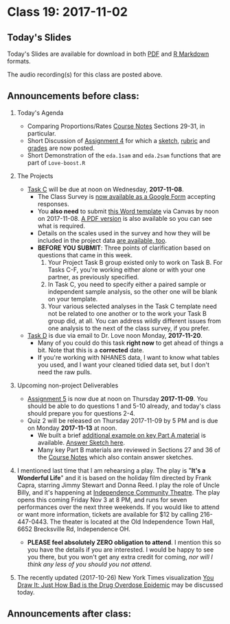 # Class 19: 2017-11-02

## Today's Slides

Today's Slides are available for download in both [PDF](https://github.com/THOMASELOVE/431slides/blob/master/class_19/431_2017_class-19-slides.pdf) and [R Markdown](https://github.com/THOMASELOVE/431slides/blob/master/class_19/431_2017_class-19-slides.Rmd) formats. 

The audio recording(s) for this class are posted above.

## Announcements before class:

1. Today's Agenda
    - Comparing Proportions/Rates [Course Notes](https://thomaselove.github.io/431notes/) Sections 29-31, in particular.
    - Short Discussion of [Assignment 4](https://github.com/THOMASELOVE/431homework/blob/master/431-2017_assignment-4.md) for which a [sketch](https://github.com/THOMASELOVE/431homework/tree/master/HW4), [rubric](https://github.com/THOMASELOVE/431homework/blob/master/HW4/431-rubric4-2017.pdf) and [grades](https://github.com/THOMASELOVE/431homework/blob/master/HW4/431-grades4-pw-2017.pdf) are now posted.
    - Short Demonstration of the `eda.1sam` and `eda.2sam` functions that are part of `Love-boost.R`
   
2. The Projects
     - [Task C](https://github.com/THOMASELOVE/431project/tree/master/TaskC) will be due at noon on Wednesday, **2017-11-08**. 
        - The Class Survey is [now available as a Google Form](https://goo.gl/forms/bB1xJ16NnLihP9Gu1) accepting responses.
        - You **also need** to submit [this Word template](https://github.com/THOMASELOVE/431project/blob/master/TaskC/2017_task_C_template_for_YOUR_NAME.docx) via Canvas by noon on 2017-11-08. [A PDF version](https://github.com/THOMASELOVE/431project/blob/master/TaskC/2017_What-does-the-Project-Task-C-template-look-like.pdf) is also available so you can see what is required.
        - Details on the scales used in the survey and how they will be included in the project data [are available, too](https://github.com/THOMASELOVE/431project/blob/master/TaskC/SCALES.md).
        - **BEFORE YOU SUBMIT**: Three points of clarification based on questions that came in this week.
            1. Your Project Task B group existed only to work on Task B. For Tasks C-F, you're working either alone or with your one partner, as previously specified.
            2. In Task C, you need to specify either a paired sample or independent sample analysis, so the other one will be blank on your template.
            3. Your various selected analyses in the Task C template need not be related to one another or to the work your Task B group did, at all. You can address wildly different issues from one analysis to the next of the class survey, if you prefer.
    - [Task D](https://github.com/THOMASELOVE/431project/tree/master/TaskD) is due via email to Dr. Love noon Monday, **2017-11-20**.
        - Many of you could do this task **right now** to get ahead of things a bit. Note that this is a **corrected** date.
        - If you're working with NHANES data, I want to know what tables you used, and I want your cleaned tidied data set, but I don't need the raw pulls.

3. Upcoming non-project Deliverables
    - [Assignment 5](https://github.com/THOMASELOVE/431homework/blob/master/431-2017_assignment-5.md) is now due at noon on Thursday **2017-11-09**. You should be able to do questions 1 and 5-10 already, and today's class should prepare you for questions 2-4.
    - Quiz 2 will be released on Thursday 2017-11-09 by 5 PM and is due on Monday **2017-11-13** at noon.
        - We built a brief [additional example on key Part A material](https://github.com/THOMASELOVE/431homework/tree/master/Extra_A) is available. [Answer Sketch here](https://github.com/THOMASELOVE/431homework/blob/master/Extra_A/extra_A.pdf).
        - Many key Part B materials are reviewed in Sections 27 and 36 of the [Course Notes](https://thomaselove.github.io/431notes/index.html) which also contain answer sketches.

4. I mentioned last time that I am rehearsing a play. The play is "**It's a Wonderful Life**" and it is based on the holiday film directed by Frank Capra, starring Jimmy Stewart and Donna Reed. I play the role of Uncle Billy, and it's happening at [Independence Community Theatre](http://www.independencetheatre.org/index.htm). The play opens this coming Friday Nov 3 at 8 PM, and runs for seven performances over the next three weekends. If you would like to attend or want more information, tickets are available for $12 by calling 216-447-0443. The theater is located at the Old Independence Town Hall, 6652 Brecksville Rd, Independence OH. 
    - **PLEASE feel absolutely ZERO obligation to attend**. I mention this so you have the details if you are interested. I would be happy to see you there, but you won't get any extra credit for coming, *nor will I think any less of you should you not attend*.

5. The recently updated (2017-10-26) New York Times visualization [You Draw It: Just How Bad is the Drug Overdose Epidemic](https://www.nytimes.com/interactive/2017/04/14/upshot/drug-overdose-epidemic-you-draw-it.html) may be discussed today. 

## Announcements after class:

